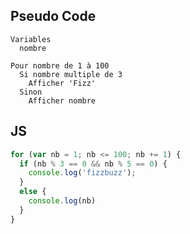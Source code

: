 ## Pseudo Code
```
Variables
  nombre

Pour nombre de 1 à 100
  Si nombre multiple de 3
    Afficher 'Fizz'
  Sinon
    Afficher nombre
```

## JS

```javascript
for (var nb = 1; nb <= 100; nb += 1) {
  if (nb % 3 == 0 && nb % 5 == 0) {
    console.log('fizzbuzz');
  }
  else {
    console.log(nb)
  }
}
```
